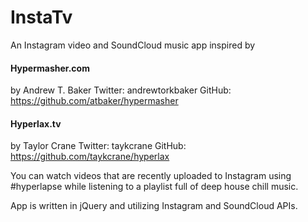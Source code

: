 # InstaTv

An Instagram video and SoundCloud music app inspired by

#### Hypermasher.com
by
Andrew T. Baker
Twitter: andrewtorkbaker
GitHub: https://github.com/atbaker/hypermasher

#### Hyperlax.tv
by
Taylor Crane
Twitter: taykcrane
GitHub: https://github.com/taykcrane/hyperlax

You can watch videos that are recently uploaded to Instagram using #hyperlapse while listening to a playlist full of deep house chill music.

App is written in jQuery and utilizing Instagram and SoundCloud APIs.
